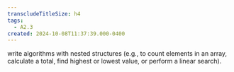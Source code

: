 ```yaml
---
transcludeTitleSize: h4
tags:
  - A2.3
created: 2024-10-08T11:37:39.000-0400
---
```

write algorithms with nested structures (e.g., to count elements in an array, calculate a total, find highest or lowest value, or perform a linear search).